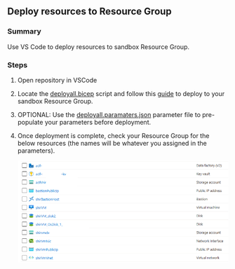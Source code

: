 ## Deploy resources to Resource Group
### Summary
Use VS Code to deploy resources to sandbox Resource Group.

### Steps
1) Open repository in VSCode
2) Locate the [deployall.bicep](../../deploy/deployall.bicep) script and follow this [guide](https://learn.microsoft.com/en-us/azure/azure-resource-manager/bicep/deploy-vscode) to deploy to your sandbox Resource Group.
3) OPTIONAL: Use the [deployall.paramaters.json](../../deploy/deployall.parameters.json) parameter file to pre-populate your parameters before deployment. 
4) Once deployment is complete, check your Resource Group for the below resources (the names will be whatever you assigned in the parameters).

    ![](./images/allResources.png)
